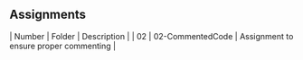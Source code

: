 ## Assignments

| Number |      Folder      |             Description                |
| 02     | 02-CommentedCode | Assignment to ensure proper commenting |
